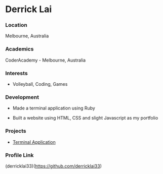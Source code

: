 # Derrick Lai

### Location

Melbourne, Australia

### Academics

CoderAcademy - Melbourne, Australia

### Interests

- Volleyball, Coding, Games

### Development

- Made a terminal application using Ruby

- Built a website using HTML, CSS and slight Javascript as my portfolio

### Projects

- [Terminal Application](https://github.com/derricklai33/terminal_app)

### Profile Link

(derricklai33)(https://github.com/derricklai33)